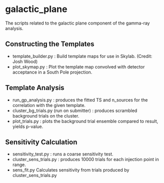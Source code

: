 # galactic_plane

The scripts related to the galactic plane component of the gamma-ray analysis.

## Constructing the Templates

* template_builder.py
    : Build template maps for use in Skylab. (Credit: Josh Wood)
* plot_skymap.py
    : Plot the template map convolved with detector acceptance in a South Pole projection.

## Template Analysis

* run_gp_analysis.py
    : produces the fitted TS and n_sources for the correlation with the given template.
* cluster_bg_trials.py (run on submitter)
    : produces scrambled background trials on the cluster.
* plot_trials.py : plots the background trial ensemble compared to result, yields p-value.

## Sensitivity Calculation

* sensitivity_test.py
    : runs a coarse sensitivity test.
* cluster_sens_trials.py
    : produces 10000 trials for each injection point in range.
* sens_fit.py
    Calculates sensitivity from trials produced by cluster_sens_trials.py
